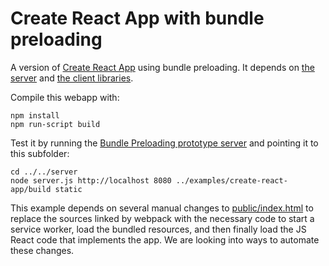 # Create React App with bundle preloading

A version of [Create React App](https://github.com/facebook/create-react-app) using bundle preloading. It depends on [the server](../../server) and [the client libraries](../../client/).

Compile this webapp with:

```shell
npm install
npm run-script build
```

Test it by running the [Bundle Preloading prototype server](../../server) and pointing it to this subfolder:

```shell
cd ../../server
node server.js http://localhost 8080 ../examples/create-react-app/build static
```

This example depends on several manual changes to [public/index.html](public/index.html) to replace the sources linked by webpack with the necessary code to start a service worker, load the bundled resources, and then finally load the JS React code that implements the app. We are looking into ways to automate these changes.
